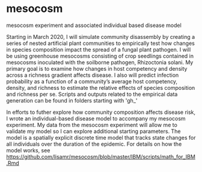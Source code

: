 # mesocosm
mesocosm experiment and associated individual based disease model

Starting in March 2020, I will simulate community disassembly by creating a series of nested artificial plant communities to empirically test how changes in species composition impact the spread of a fungal plant pathogen. I will be using greenhouse mesocosms consisting of crop seedlings contained in mesocosms inoculated with the soilborne pathogen, Rhizoctonia solani. My primary goal is to examine how changes in host competency and density across a richness gradient affects disease. I also will predict infection probability as a function of a community’s average host competency, density, and richness to estimate the relative effects of species composition and richness per se. Scripts and outputs related to the empirical data generation can be found in folders starting with 'gh_'  

In efforts to futher explore how community composition affects disease risk, I wrote an individual-based disease model to accompany my mesocosm experiment. My data from the mesocosm experiment will allow me to validate my model so I can explore additional starting parameters. The model is a spatially explicit discrete time model that tracks state changes for all individuals over the duration of the epidemic. For details on how the model works, see https://github.com/lisamr/mesocosm/blob/master/IBM/scripts/math_for_IBM.Rmd
